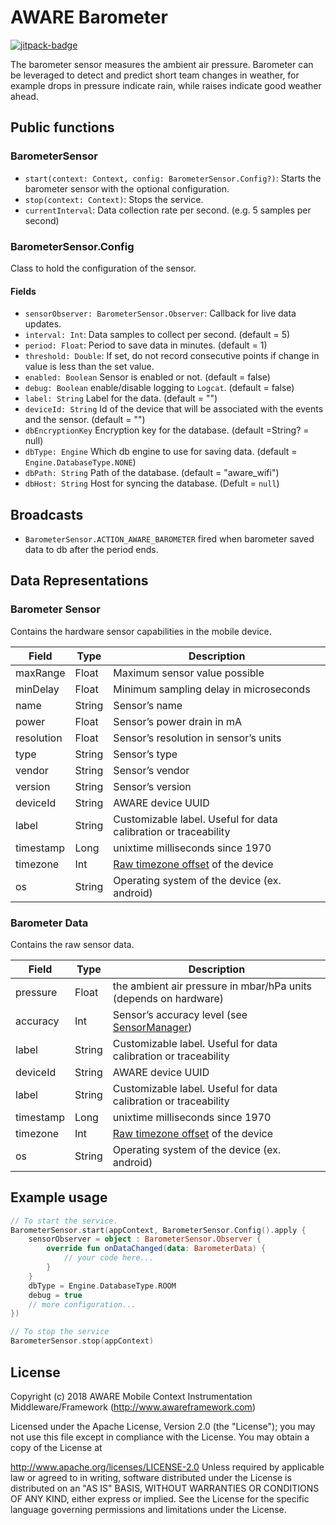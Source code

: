 # AWARE Barometer

[![jitpack-badge](https://jitpack.io/v/awareframework/com.aware.android.sensor.barometer.svg)](https://jitpack.io/#awareframework/com.aware.android.sensor.barometer)

The barometer sensor measures the ambient air pressure. Barometer can be leveraged to detect and predict short team changes in weather, for example drops in pressure indicate rain, while raises indicate good weather ahead.

## Public functions

### BarometerSensor

+ `start(context: Context, config: BarometerSensor.Config?)`: Starts the barometer sensor with the optional configuration.
+ `stop(context: Context)`: Stops the service.
+ `currentInterval`: Data collection rate per second. (e.g. 5 samples per second)

### BarometerSensor.Config

Class to hold the configuration of the sensor.

#### Fields

+ `sensorObserver: BarometerSensor.Observer`: Callback for live data updates.
+ `interval: Int`: Data samples to collect per second. (default = 5)
+ `period: Float`: Period to save data in minutes. (default = 1)
+ `threshold: Double`: If set, do not record consecutive points if change in value is less than the set value.
+ `enabled: Boolean` Sensor is enabled or not. (default = false)
+ `debug: Boolean` enable/disable logging to `Logcat`. (default = false)
+ `label: String` Label for the data. (default = "")
+ `deviceId: String` Id of the device that will be associated with the events and the sensor. (default = "")
+ `dbEncryptionKey` Encryption key for the database. (default =String? = null)
+ `dbType: Engine` Which db engine to use for saving data. (default = `Engine.DatabaseType.NONE`)
+ `dbPath: String` Path of the database. (default = "aware_wifi")
+ `dbHost: String` Host for syncing the database. (Defult = `null`)

## Broadcasts

+ `BarometerSensor.ACTION_AWARE_BAROMETER` fired when barometer saved data to db after the period ends.

## Data Representations

### Barometer Sensor

Contains the hardware sensor capabilities in the mobile device.

| Field      | Type   | Description                                                     |
| ---------- | ------ | --------------------------------------------------------------- |
| maxRange   | Float  | Maximum sensor value possible                                   |
| minDelay   | Float  | Minimum sampling delay in microseconds                          |
| name       | String | Sensor’s name                                                  |
| power      | Float  | Sensor’s power drain in mA                                     |
| resolution | Float  | Sensor’s resolution in sensor’s units                         |
| type       | String | Sensor’s type                                                  |
| vendor     | String | Sensor’s vendor                                                |
| version    | String | Sensor’s version                                               |
| deviceId   | String | AWARE device UUID                                               |
| label      | String | Customizable label. Useful for data calibration or traceability |
| timestamp  | Long   | unixtime milliseconds since 1970                                |
| timezone   | Int    | [Raw timezone offset][1] of the device                          |
| os         | String | Operating system of the device (ex. android)                    |

### Barometer Data

Contains the raw sensor data.

| Field     | Type   | Description                                                      |
| --------- | ------ | ---------------------------------------------------------------- |
| pressure  | Float  | the ambient air pressure in mbar/hPa units (depends on hardware) |
| accuracy  | Int    | Sensor’s accuracy level (see [SensorManager][2])                |
| label     | String | Customizable label. Useful for data calibration or traceability  |
| deviceId  | String | AWARE device UUID                                                |
| label     | String | Customizable label. Useful for data calibration or traceability  |
| timestamp | Long   | unixtime milliseconds since 1970                                 |
| timezone  | Int    | [Raw timezone offset][1] of the device                           |
| os        | String | Operating system of the device (ex. android)                     |

## Example usage

```kotlin
// To start the service.
BarometerSensor.start(appContext, BarometerSensor.Config().apply {
    sensorObserver = object : BarometerSensor.Observer {
        override fun onDataChanged(data: BarometerData) {
            // your code here...
        }
    }
    dbType = Engine.DatabaseType.ROOM
    debug = true
    // more configuration...
})

// To stop the service
BarometerSensor.stop(appContext)
```

## License

Copyright (c) 2018 AWARE Mobile Context Instrumentation Middleware/Framework (http://www.awareframework.com)

Licensed under the Apache License, Version 2.0 (the "License"); you may not use this file except in compliance with the License. You may obtain a copy of the License at

http://www.apache.org/licenses/LICENSE-2.0
Unless required by applicable law or agreed to in writing, software distributed under the License is distributed on an "AS IS" BASIS, WITHOUT WARRANTIES OR CONDITIONS OF ANY KIND, either express or implied. See the License for the specific language governing permissions and limitations under the License.

[1]: https://developer.android.com/reference/java/util/TimeZone#getRawOffset()
[2]: http://developer.android.com/reference/android/hardware/SensorManager.html